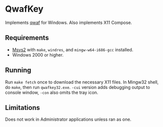 QwafKey
=======

Implements [qwaf](https://github.com/forgottenswitch/qwaf) for Windows.
Also implements X11 Compose.

Requirements
------------
- [Msys2](https://msys2.github.io) with `make`, `windres`, and `mingw-w64-i686-gcc` installed.
- Windows 2000 or higher.

Running
-------
Run `make fetch` once to download the necessary X11 files.
In Mingw32 shell, do `make`, then run `qwafkey32.exe`.
`-cui` version adds debugging output to console window, `-con` also omits the tray icon.

Limitations
-----------
Does not work in Administrator applications unless ran as one.
